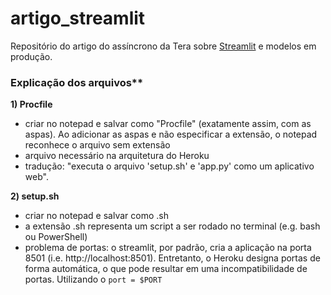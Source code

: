 # artigo_streamlit
Repositório do artigo do assíncrono da Tera sobre [Streamlit](https://www.streamlit.io/) e modelos em produção.


### Explicação dos arquivos**

**1) Procfile**
* criar no notepad e salvar como "Procfile" (exatamente assim, com as aspas). Ao adicionar as aspas e não especificar a extensão, o notepad reconhece o arquivo sem extensão
* arquivo necessário na arquitetura do Heroku
* tradução: "executa o arquivo 'setup.sh' e 'app.py' como um aplicativo web".

**2) setup.sh**
* criar no notepad e salvar como .sh
* a extensão .sh representa um script a ser rodado no terminal (e.g. bash ou PowerShell)
* problema de portas: o streamlit, por padrão, cria a aplicação na porta 8501 (i.e. http://localhost:8501). Entretanto, o Heroku designa portas de forma automática, o que pode resultar em uma incompatibilidade de portas. Utilizando o `port = $PORT`
